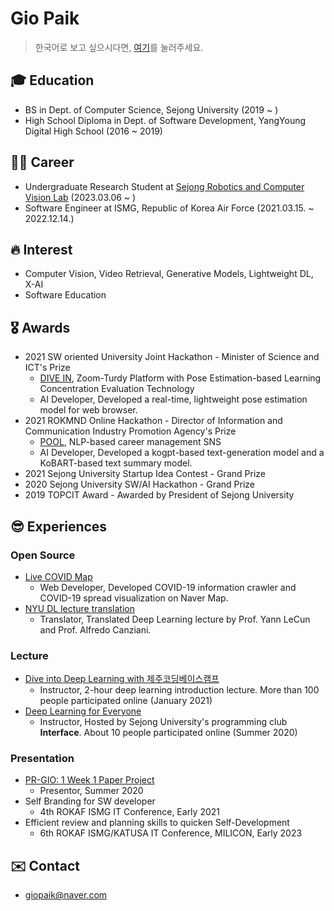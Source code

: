# Gio Paik
> 한국어로 보고 싶으시다면, [여기](https://github.com/skyil7/skyil7/blob/master/CL_KO.md)를 눌러주세요.

## 🎓 Education
- BS in Dept. of Computer Science, Sejong University (2019 ~ )
- High School Diploma in Dept. of Software Development, YangYoung Digital High School (2016 ~ 2019)

## 👨‍✈️ Career
- Undergraduate Research Student at [Sejong Robotics and Computer Vision Lab](https://www.rcv.sejong.ac.kr/) (2023.03.06 ~ )
- Software Engineer at ISMG, Republic of Korea Air Force (2021.03.15. ~ 2022.12.14.)

## 🔥 Interest
- Computer Vision, Video Retrieval, Generative Models, Lightweight DL, X-AI
- Software Education

## 🎖️ Awards
- 2021 SW oriented University Joint Hackathon - Minister of Science and ICT's Prize
  - [DIVE IN](https://github.com/teamDiveIn/INTRO), Zoom-Turdy Platform with Pose Estimation-based Learning Concentration Evaluation Technology
  - AI Developer, Developed a real-time, lightweight pose estimation model for web browser.
- 2021 ROKMND Online Hackathon  - Director of Information and Communication Industry Promotion Agency's Prize
  - [POOL](https://github.com/skyil7/AI_WEB_POOL_YD), NLP-based career management SNS
  - AI Developer, Developed a kogpt-based text-generation model and a KoBART-based text summary model.
- 2021 Sejong University Startup Idea Contest - Grand Prize
- 2020 Sejong University SW/AI Hackathon - Grand Prize
- 2019 TOPCIT Award - Awarded by President of Sejong University

## 😎 Experiences
### Open Source
- [Live COVID Map](https://github.com/LiveCoronaDetector/livecod)
  - Web Developer, Developed COVID-19 information crawler and COVID-19 spread visualization on Naver Map.
- [NYU DL lecture translation](https://github.com/Atcold/pytorch-Deep-Learning)
  - Translator, Translated Deep Learning lecture by Prof. Yann LeCun and Prof. Alfredo Canziani.

### Lecture
- [Dive into Deep Learning with 제주코딩베이스캠프](https://paullabkorea.medium.com/%EB%B0%B0%EC%9B%8C%EC%84%9C-%EB%82%A8-%EC%A3%BC%EB%8B%A4-12%EC%9D%BC%EC%9D%98-%EC%97%AC%EC%A0%95-%EB%98%90-%EA%B7%B8-%EB%8B%A4%EC%9D%8C%EC%9D%98-%EC%97%AC%EC%A0%95-f872a4e060e2)
  - Instructor, 2-hour deep learning introduction lecture. More than 100 people participated online (January 2021)
- [Deep Learning for Everyone](https://github.com/sejonginterface/Study_AI)
  - Instructor, Hosted by Sejong University's programming club **Interface**. About 10 people participated online (Summer 2020)

### Presentation
- [PR-GIO: 1 Week 1 Paper Project](https://github.com/skyil7/paperReview)
  - Presentor, Summer 2020
- Self Branding for SW developer
  - 4th ROKAF ISMG IT Conference, Early 2021
-  Efficient review and planning skills to quicken Self-Development
   - 6th ROKAF ISMG/KATUSA IT Conference, MILICON, Early 2023

## ✉️ Contact
- giopaik@naver.com
